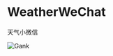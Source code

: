 # WeatherWeChat
天气小微信

![Gank](https://github.com/lypeer/wechat-weapp-gank/blob/master/gif/weapp.gif)
